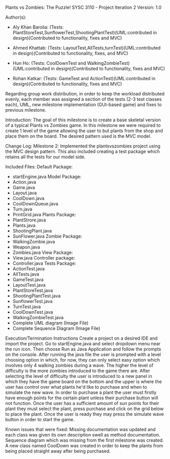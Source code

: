 Plants vs Zombies: The Puzzle!
SYSC 3110 - Project Iteration 2
Version: 1.0

Author(s): 
- Aly Khan Barolia: (Tests: PlantStoreTest,SunflowerTest,ShootingPlantTest)(UML:contributed in design)(Contributed to functionality, fixes and MVC)

- Ahmed Khattab: (Tests: LayoutTest,AllTests,turnTest)(UML:contributed in design)(Contributed to functionality, fixes, and MVC)

- Hun Ho: (Tests: CoolDownTest and WalkingZombieTest)(UML:contributed in design)(Contributed to functionality, fixes and MVC)

- Rohan Katkar: (Tests: GameTest and ActionTest)(UML:contributed in design)(Contributed to functionality, fixes and MVC)

Regarding group work distribution, in order to keep the workload distributed evenly, each member was assigned a section of the tests (2-3 test classes each), UML, new milestone implementation (GUI-based game) and fixes to previous milestone. 

Introduction:
The goal of this milestone is to create a base skeletal version of a typical Plants vs Zombies game. In this milestone we were required to create 1 level of the game allowing the user to but plants from the shop and place them on the board. The desired pattern used is the MVC model.

Change Log: 
Milestone 2: Implemented the plantsvszombies project using the MVC design pattern. This also included creating a test package which retains all the tests for our model side.

Included Files:
Default Package:
- startEngine.java
Model Package:
- Action.java
- Game.java
- Layout.java
- CoolDown.java
- CoolDownQueue.java
- Turn.java
- PrintGrid.java
Plants Package:
- PlantStrore.java
- Plants.java
- ShootingPlant.java
- SunFlower.java
Zombie Package:
- WalkingZombie.java
- Weapon.java
- Zombies.java
View Package:
- View.java
Controller package:
- Controller.java
Tests Package:
- ActionTest.java
- AllTests.java
- GameTest.java
- LayoutTest.java
- PlantStoreTest.java
- ShootingPlantTest.java
- SunflowerTest.java
- TurnTest.java
- CoolDownTest.java
- WalkingZombieTest.java
- Complete UML diagram (Image File)
- Complete Sequence Diagram (Image File)

Execution/Termination Instructions
Create a project on a desired IDE and import the project. Go to startEngine.java and select dropdown menu near the run icon. Then choose Run as Java Application and follow the prompts on the console.
After running the java file the user is prompted with a level choosing option in which, for now, they can only select easy option which involves only 4 walking zombies during a wave. The higher the level of difficulty is the more zombies introduced to the game there are.
After selecting the level of difficulty the user is introduced to a new panel in which they have the game board on the bottom and the upper is where the user has control over what plants he'd like to purchase and when to simulate the new wave. In order to purchase a plant the user must firstly have enough points for the certain plant unless their purchase button will not function. Once the user has a sufficient amount of sun points for their plant they must select the plant, press purchase and click on the grid below to place the plant. Once the user is ready they may press the simulate wave button in order to start the game.
 
Known issues that were fixed: Missing documentation was updated and each class was given its own description swell as method documentation. Sequence diagram which was missing from the first milestone was created. A new class named CoolDown was created in order to keep the plants from being placed straight away after being purchased.	
